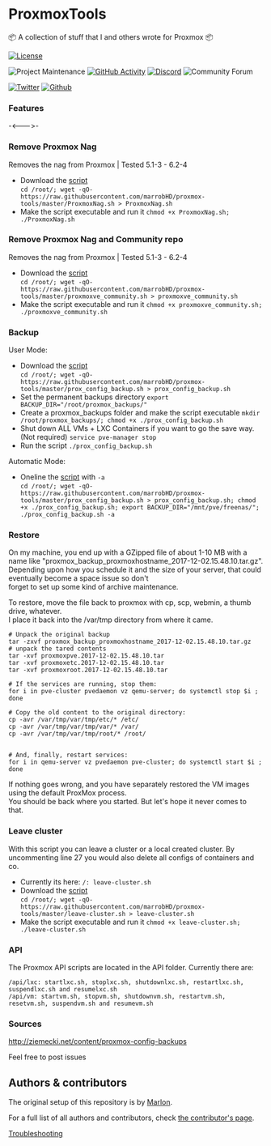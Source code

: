# ProxmoxTools
📦 A collection of stuff that I and others wrote for Proxmox 📦


[![License][license-shield]](LICENSE.md)

![Project Maintenance][maintenance-shield]
[![GitHub Activity][commits-shield]][commits]
[![Discord][discord-shield]][discord]
![Community Forum][forum-shield]

[![Twitter][twitter]][twitter]
[![Github][github]][github]

<!-- 🎉 Release of ProxmoxTools 0.0.1 -->

### Features

-<--->-
<!-- also includes... -->


### Remove Proxmox Nag
Removes the nag from Proxmox | Tested 5.1-3 - 6.2-4
* Download the [script](https://raw.githubusercontent.com/marrobHD/proxmox-tools/master/ProxmoxNag.sh)  
```cd /root/; wget -qO- https://raw.githubusercontent.com/marrobHD/proxmox-tools/master/ProxmoxNag.sh > ProxmoxNag.sh```
* Make the script executable and run it ```chmod +x ProxmoxNag.sh; ./ProxmoxNag.sh```

### Remove Proxmox Nag and Community repo
Removes the nag from Proxmox | Tested 5.1-3 - 6.2-4
* Download the [script](https://raw.githubusercontent.com/marrobHD/proxmox-tools/master/proxmoxve_community.sh)  
```cd /root/; wget -qO- https://raw.githubusercontent.com/marrobHD/proxmox-tools/master/proxmoxve_community.sh > proxmoxve_community.sh```
* Make the script executable and run it ```chmod +x proxmoxve_community.sh; ./proxmoxve_community.sh```

### Backup
User Mode:
* Download the [script](https://raw.githubusercontent.com/marrobHD/proxmox-tools/master/prox_config_backup.sh)  
```cd /root/; wget -qO- https://raw.githubusercontent.com/marrobHD/proxmox-tools/master/prox_config_backup.sh > prox_config_backup.sh```
* Set the permanent backups directory ```export BACKUP_DIR="/root/proxmox_backups/"```
* Create a proxmox_backups folder and make the script executable ```mkdir /root/proxmox_backups/; chmod +x ./prox_config_backup.sh```
* Shut down ALL VMs + LXC Containers if you want to go the save way. (Not required) ```service pve-manager stop```
* Run the script ```./prox_config_backup.sh```

Automatic Mode:
* Oneline the [script](https://raw.githubusercontent.com/marrobHD/proxmox-tools/master/prox_config_backup.sh) with `-a`                     
```cd /root/; wget -qO- https://raw.githubusercontent.com/marrobHD/proxmox-tools/master/prox_config_backup.sh > prox_config_backup.sh; chmod +x ./prox_config_backup.sh; export BACKUP_DIR="/mnt/pve/freenas/"; ./prox_config_backup.sh -a```

### Restore
On my machine, you end up with a GZipped file of about 1-10 MB with a name like "proxmox_backup_proxmoxhostname_2017-12-02.15.48.10.tar.gz".  
Depending upon how you schedule it and the size of your server, that could eventually become a space issue so don't  
forget to set up some kind of archive maintenance.

To restore, move the file back to proxmox with cp, scp, webmin, a thumb drive, whatever.  
I place it back into the /var/tmp directory from where it came. 

```
# Unpack the original backup
tar -zxvf proxmox_backup_proxmoxhostname_2017-12-02.15.48.10.tar.gz
# unpack the tared contents
tar -xvf proxmoxpve.2017-12-02.15.48.10.tar
tar -xvf proxmoxetc.2017-12-02.15.48.10.tar
tar -xvf proxmoxroot.2017-12-02.15.48.10.tar

# If the services are running, stop them:
for i in pve-cluster pvedaemon vz qemu-server; do systemctl stop $i ; done

# Copy the old content to the original directory:
cp -avr /var/tmp/var/tmp/etc/* /etc/
cp -avr /var/tmp/var/tmp/var/* /var/
cp -avr /var/tmp/var/tmp/root/* /root/


# And, finally, restart services:
for i in qemu-server vz pvedaemon pve-cluster; do systemctl start $i ; done
```

If nothing goes wrong, and you have separately restored the VM images using the default ProxMox process.  
You should be back where you started. But let's hope it never comes to that.

### Leave cluster
With this script you can leave a cluster or a local created cluster. By uncommenting line 27 you would also delete all configs of containers and co.
* Currently its here: ``` /: leave-cluster.sh ```
* Download the [script](https://raw.githubusercontent.com/marrobHD/proxmox-tools/master/leave-cluster.sh)  
```cd /root/; wget -qO- https://raw.githubusercontent.com/marrobHD/proxmox-tools/master/leave-cluster.sh > leave-cluster.sh```
* Make the script executable and run it ```chmod +x leave-cluster.sh; ./leave-cluster.sh```

### API
The Proxmox API scripts are located in the API folder.
Currently there are:
```
/api/lxc: startlxc.sh, stoplxc.sh, shutdownlxc.sh, restartlxc.sh, suspendlxc.sh and resumelxc.sh
/api/vm: startvm.sh, stopvm.sh, shutdownvm.sh, restartvm.sh, resetvm.sh, suspendvm.sh and resumevm.sh
```

### Sources
http://ziemecki.net/content/proxmox-config-backups



Feel free to post issues

## Authors & contributors

The original setup of this repository is by [Marlon][TechHome].

For a full list of all authors and contributors,
check [the contributor's page][contributors].



[Troubleshooting]()

[commits-shield]: https://img.shields.io/github/commit-activity/y/marrobHD/proxmox-tools.svg?style=for-the-badge
[commits]: https://github.com/marrobHD/proxmox-tools/commits/master
[discord]: https://discord.gg/ND4emRS
[discord-shield]: https://img.shields.io/discord/579704220970909717.svg?style=for-the-badge
[contributors]: https://github.com/marrobHD/proxmox-tools/graphs/contributors
[forum-shield]: https://img.shields.io/badge/community-forum-brightgreen.svg?style=for-the-badge
[license-shield]: https://img.shields.io/github/license/marrobHD/proxmox-tools.svg?style=for-the-badge
[maintenance-shield]: https://img.shields.io/badge/maintainer-TechHome-blue.svg?style=for-the-badge
[TechHome]: https://github.com/marrobHD
[releases-shield]: https://img.shields.io/github/release/marrobHD/proxmox-tools.svg?style=for-the-badge
[releases]: https://github.com/marrobHD/proxmox-tools/releases
[esphome]: https://esphome.io
[contributors]: https://github.com/hassio-addons/addon-ssh/graphs/contributors
[forum-shield]: https://img.shields.io/badge/community-forum-brightgreen.svg?style=for-the-badge
[license-shield]: https://img.shields.io/github/license/marrobHD/proxmox-tools.svg?style=for-the-badge
[maintenance-shield]: https://img.shields.io/badge/maintainer-Marlon-blue.svg?style=for-the-badge
[releases-shield]: https://img.shields.io/github/release/marrobHD/proxmox-tools.svg?style=for-the-badge
[releases]: https://github.com/marrobHD/proxmox-tools/releases
[twitter]: https://img.shields.io/twitter/follow/TechxHome.svg?style=social
[github]: https://img.shields.io/github/followers/marrobHD.svg?style=social
